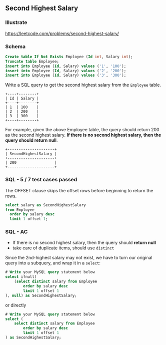 ## Second Highest Salary
### Illustrate
<https://leetcode.com/problems/second-highest-salary/>

### Schema
```sql
Create table If Not Exists Employee (Id int, Salary int);
Truncate table Employee;
insert into Employee (Id, Salary) values ('1', '100');
insert into Employee (Id, Salary) values ('2', '200');
insert into Employee (Id, Salary) values ('3', '300');
```

Write a SQL query to get the second highest salary from the `Employee` table.

```
+----+--------+
| Id | Salary |
+----+--------+
| 1  | 100    |
| 2  | 200    |
| 3  | 300    |
+----+--------+
```
For example, given the above Employee table, the query should return 200 as the second highest salary. **If there is no second highest salary, then the query should return null**.

```
+---------------------+
| SecondHighestSalary |
+---------------------+
| 200                 |
+---------------------+
```

### SQL - 5 / 7 test cases passed
The OFFSET clause skips the offset rows before beginning to return the rows.

```sql
select salary as SecondHighestSalary
from Employee
  order by salary desc
  limit 1 offset 1;
```

### SQL - AC
- If there is no second highest salary, then the query should **return null**
- take care of duplicate items, should use `distinct`

Since the 2nd-highest salary may not exist, we have to turn our original query into a subquery, and wrap it in a `select`:

```sql
# Write your MySQL query statement below
select ifnull(
    (select distinct salary from Employee
        order by salary desc
        limit 1 offset 1
), null) as SecondHighestSalary;
```

or directly

```sql
# Write your MySQL query statement below
select (
    select distinct salary from Employee
        order by salary desc
        limit 1 offset 1
) as SecondHighestSalary;
```